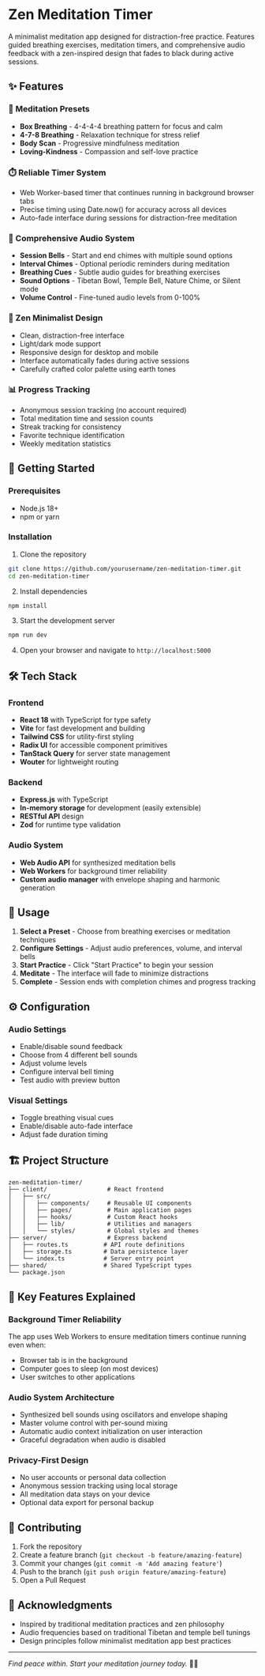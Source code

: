 # Zen Meditation Timer

A minimalist meditation app designed for distraction-free practice. Features guided breathing exercises, meditation timers, and comprehensive audio feedback with a zen-inspired design that fades to black during active sessions.

## ✨ Features

### 🧘 Meditation Presets
- **Box Breathing** - 4-4-4-4 breathing pattern for focus and calm
- **4-7-8 Breathing** - Relaxation technique for stress relief  
- **Body Scan** - Progressive mindfulness meditation
- **Loving-Kindness** - Compassion and self-love practice

### ⏱️ Reliable Timer System
- Web Worker-based timer that continues running in background browser tabs
- Precise timing using Date.now() for accuracy across all devices
- Auto-fade interface during sessions for distraction-free meditation

### 🔔 Comprehensive Audio System
- **Session Bells** - Start and end chimes with multiple sound options
- **Interval Chimes** - Optional periodic reminders during meditation
- **Breathing Cues** - Subtle audio guides for breathing exercises
- **Sound Options** - Tibetan Bowl, Temple Bell, Nature Chime, or Silent mode
- **Volume Control** - Fine-tuned audio levels from 0-100%

### 🎨 Zen Minimalist Design
- Clean, distraction-free interface
- Light/dark mode support
- Responsive design for desktop and mobile
- Interface automatically fades during active sessions
- Carefully crafted color palette using earth tones

### 📊 Progress Tracking
- Anonymous session tracking (no account required)
- Total meditation time and session counts
- Streak tracking for consistency
- Favorite technique identification
- Weekly meditation statistics

## 🚀 Getting Started

### Prerequisites
- Node.js 18+ 
- npm or yarn

### Installation

1. Clone the repository
```bash
git clone https://github.com/yourusername/zen-meditation-timer.git
cd zen-meditation-timer
```

2. Install dependencies
```bash
npm install
```

3. Start the development server
```bash
npm run dev
```

4. Open your browser and navigate to `http://localhost:5000`

## 🛠️ Tech Stack

### Frontend
- **React 18** with TypeScript for type safety
- **Vite** for fast development and building
- **Tailwind CSS** for utility-first styling
- **Radix UI** for accessible component primitives
- **TanStack Query** for server state management
- **Wouter** for lightweight routing

### Backend
- **Express.js** with TypeScript
- **In-memory storage** for development (easily extensible)
- **RESTful API** design
- **Zod** for runtime type validation

### Audio System
- **Web Audio API** for synthesized meditation bells
- **Web Workers** for background timer reliability
- **Custom audio manager** with envelope shaping and harmonic generation

## 📱 Usage

1. **Select a Preset** - Choose from breathing exercises or meditation techniques
2. **Configure Settings** - Adjust audio preferences, volume, and interval bells
3. **Start Practice** - Click "Start Practice" to begin your session
4. **Meditate** - The interface will fade to minimize distractions
5. **Complete** - Session ends with completion chimes and progress tracking

## ⚙️ Configuration

### Audio Settings
- Enable/disable sound feedback
- Choose from 4 different bell sounds
- Adjust volume levels
- Configure interval bell timing
- Test audio with preview button

### Visual Settings  
- Toggle breathing visual cues
- Enable/disable auto-fade interface
- Adjust fade duration timing

## 🏗️ Project Structure

```
zen-meditation-timer/
├── client/                 # React frontend
│   ├── src/
│   │   ├── components/     # Reusable UI components
│   │   ├── pages/          # Main application pages
│   │   ├── hooks/          # Custom React hooks
│   │   ├── lib/            # Utilities and managers
│   │   └── styles/         # Global styles and themes
├── server/                 # Express backend
│   ├── routes.ts          # API route definitions
│   ├── storage.ts         # Data persistence layer
│   └── index.ts           # Server entry point
├── shared/                # Shared TypeScript types
└── package.json
```

## 🎯 Key Features Explained

### Background Timer Reliability
The app uses Web Workers to ensure meditation timers continue running even when:
- Browser tab is in the background
- Computer goes to sleep (on most devices)
- User switches to other applications

### Audio System Architecture
- Synthesized bell sounds using oscillators and envelope shaping
- Master volume control with per-sound mixing
- Automatic audio context initialization on user interaction
- Graceful degradation when audio is disabled

### Privacy-First Design
- No user accounts or personal data collection
- Anonymous session tracking using local storage
- All meditation data stays on your device
- Optional data export for personal backup

## 🤝 Contributing

1. Fork the repository
2. Create a feature branch (`git checkout -b feature/amazing-feature`)
3. Commit your changes (`git commit -m 'Add amazing feature'`)
4. Push to the branch (`git push origin feature/amazing-feature`)
5. Open a Pull Request


## 🙏 Acknowledgments

- Inspired by traditional meditation practices and zen philosophy
- Audio frequencies based on traditional Tibetan and temple bell tunings
- Design principles follow minimalist meditation app best practices

---

*Find peace within. Start your meditation journey today.* 🧘‍♀️
